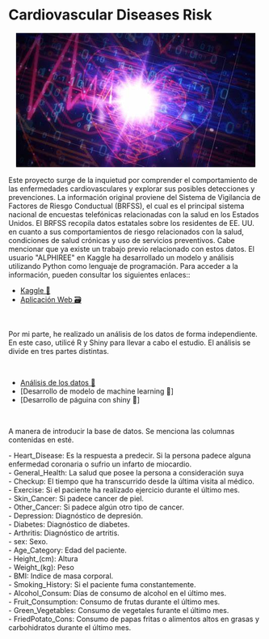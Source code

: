 
# Cardiovascular Diseases Risk

<p align="center">
  <img src="https://github.com/DiegoAMA/Imagenes/blob/76ee706c36cbfcfab51116a24cf086f0a1894fed/Cardiovascular%20Diseases/CORAZON%20INTRO.jpg"
</p> <Br>

<p>
Este proyecto surge de la inquietud por comprender el comportamiento de las enfermedades cardiovasculares y explorar sus posibles detecciones y prevenciones.
La información original proviene del Sistema de Vigilancia de Factores de Riesgo Conductual (BRFSS), el cual es el principal sistema nacional de encuestas 
telefónicas relacionadas con la salud en los Estados Unidos. El BRFSS recopila datos estatales sobre los residentes de EE. UU. en cuanto a sus comportamientos 
de riesgo relacionados con la salud, condiciones de salud crónicas y uso de servicios preventivos.
Cabe mencionar que ya existe un trabajo previo relacionado con estos datos. El usuario "ALPHIREE" en Kaggle ha desarrollado un modelo 
y análisis utilizando Python como lenguaje de programación. Para acceder a la información, pueden consultar los siguientes enlaces::</p> 

* [Kaggle 📄](https://www.kaggle.com/datasets/alphiree/cardiovascular-diseases-risk-prediction-dataset)
* [Aplicación Web 🗃️](https://cvd-risk-prediction.streamlit.app/) 
<Br>

<p>
Por mi parte, he realizado un análisis de los datos de forma independiente.
En este caso, utilicé R y Shiny para llevar a cabo el estudio. El análisis se divide en tres partes distintas. </p> <Br>

* [Análisis de los datos :floppy_disk:](https://github.com/DiegoAMA/Cardiovascular_Diseases_Risk/blob/2f4ca90fe55c4269906e751ac63cef542f3ca0f6/An%C3%A1lisis%20y%20Modelo%20ML/An%C3%A1lisis.md)
* [Desarrollo de modelo de machine learning :crystal_ball:]
* [Desarrollo de páguina con shiny :green_book:]

<Br>
<p>
A manera de introducir la base de datos. Se menciona las columnas contenidas en esté.</p>
- Heart_Disease: Es la respuesta a predecir. Si la persona padece alguna enfermedad coronaria o sufrio un infarto de miocardio.<Br>
- General_Health: La salud que posee la persona a consideración suya<Br>
- Checkup: El tiempo que ha transcurrido desde la última visita al médico.<Br>
- Exercise: Si el paciente ha realizado ejercicio durante el último mes.<Br>
- Skin_Cancer: Si padece cancer de piel.<Br>
- Other_Cancer: Si padece algún otro tipo de cancer.<Br>
- Depression: Diagnóstico de depresión.<Br>
- Diabetes: Diagnóstico de diabetes.<Br>
- Arthritis: Diagnóstico de artritis.<Br>
- sex: Sexo.<Br>
- Age_Category: Edad del paciente.<Br>
- Height_(cm): Altura<Br>
- Weight_(kg): Peso<Br>
- BMI: Indice de masa corporal.<Br>
- Smoking_History: Si el paciente fuma constantemente.<Br>
- Alcohol_Consum: Días de consumo de alcohol en el último mes.<Br>
- Fruit_Consumption: Consumo de frutas durante el último mes.<Br>
- Green_Vegetables: Consumo de vegetales furante el último mes.<Br>
- FriedPotato_Cons: Consumo de papas fritas o alimentos altos en grasas y carbohidratos durante el último mes.<Br>
